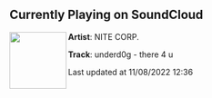 ## Currently Playing on SoundCloud

[<img align="left" width="100" src="https://i1.sndcdn.com/artworks-000278911232-wjynwx-t500x500.jpg">](https://soundcloud.com/nitecorp/underd0g-there-4-u)

**Artist**: NITE CORP. 

**Track**: underd0g - there 4 u

Last updated at 11/08/2022 12:36
